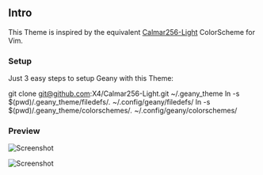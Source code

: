 ## Intro

This Theme is inspired by the equivalent [Calmar256-Light](http://www.vim.org/scripts/script.php?script_id=1807) ColorScheme for Vim.

### Setup
Just 3 easy steps to setup Geany with this Theme:

git clone git@github.com:X4/Calmar256-Light.git ~/.geany_theme
ln -s $(pwd)/.geany_theme/filedefs/*.* ~/.config/geany/filedefs/
ln -s $(pwd)/.geany_theme/colorschemes/*.* ~/.config/geany/colorschemes/

### Preview

![Screenshot](http://i.imgur.com/aFWmZ4c.png)

![Screenshot](http://i.imgur.com/NbBtse8.png)
